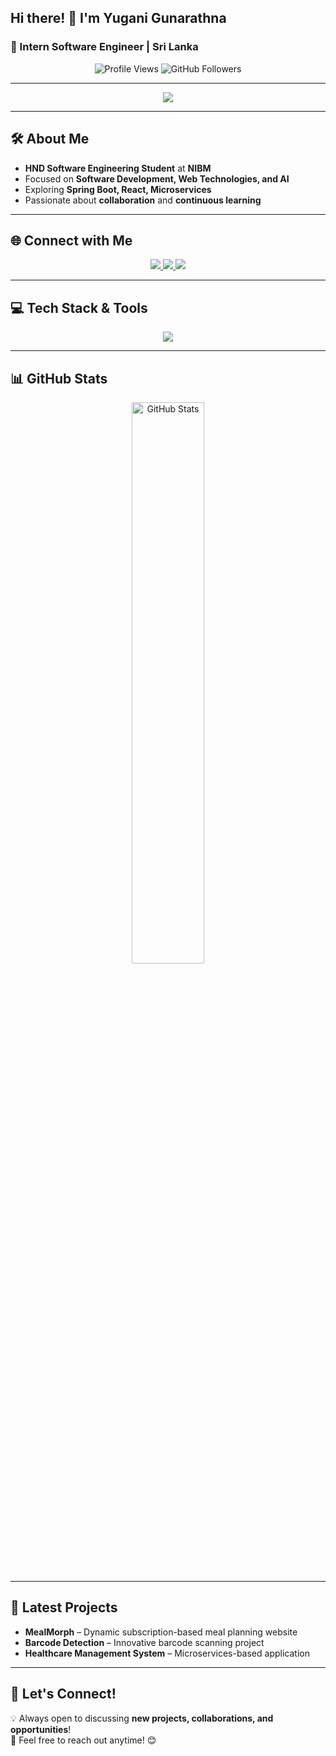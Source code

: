 ## Hi there! 👋 I'm **Yugani Gunarathna**  
### 🚀 Intern Software Engineer | Sri Lanka  

<p align="center">
  <img src="https://komarev.com/ghpvc/?username=yuganigunarathna&label=Profile%20Views&color=36BCF7&style=flat-square" alt="Profile Views" />
  <img src="https://img.shields.io/github/followers/yuganigunarathna?style=social" alt="GitHub Followers">
</p>

---

<p align="center">
  <img src="https://readme-typing-svg.herokuapp.com?font=Fira+Code&pause=1000&color=36BCF7&width=600&lines=Hi!+I'm+Yugani+Gunarathna;A+passionate+Software+Developer;Exploring+new+technologies+everyday;Let's+build+something+amazing!" />
</p>

---

## 🛠️ About Me  
- **HND Software Engineering Student** at **NIBM**  
- Focused on **Software Development, Web Technologies, and AI**  
- Exploring **Spring Boot, React, Microservices**  
- Passionate about **collaboration** and **continuous learning**

---

## 🌐 Connect with Me  
<p align="center">
  <a href="https://www.linkedin.com/in/yugani-gunarathna-3183a0309" target="_blank">
    <img src="https://img.shields.io/badge/-LinkedIn-0077B5?style=for-the-badge&logo=linkedin&logoColor=white">
  </a>
  <a href="mailto:yuganeshao27g@gmail.com" target="_blank">
    <img src="https://img.shields.io/badge/-Email-D14836?style=for-the-badge&logo=gmail&logoColor=white">
  </a>
  <a href="https://github.com/yuganigunara" target="_blank">
    <img src="https://img.shields.io/badge/-GitHub-181717?style=for-the-badge&logo=github&logoColor=white">
  </a>
</p>

---

## 💻 Tech Stack & Tools  
<p align="center">
  <img src="https://skillicons.dev/icons?i=java,spring,react,html,css,bootstrap,androidstudio,git,mysql,php,vuejs,angular,python,django,linux,postgres,sqlite,mongodb,typescript,nodejs" />
</p>

---


## 📊 GitHub Stats  
<p align="center">
  <img src="https://github-readme-stats.vercel.app/api?username=yuganigunarathna&show_icons=true&theme=tokyonight&hide_border=true" alt="GitHub Stats" width="48%"/>
  
</p>



---


## 🚀 Latest Projects  
- **MealMorph** – Dynamic subscription-based meal planning website  
- **Barcode Detection** – Innovative barcode scanning project  
- **Healthcare Management System** – Microservices-based application  

---


## 💬 Let's Connect!  
💡 Always open to discussing **new projects, collaborations, and opportunities**!  
📩 Feel free to reach out anytime! 😊  









